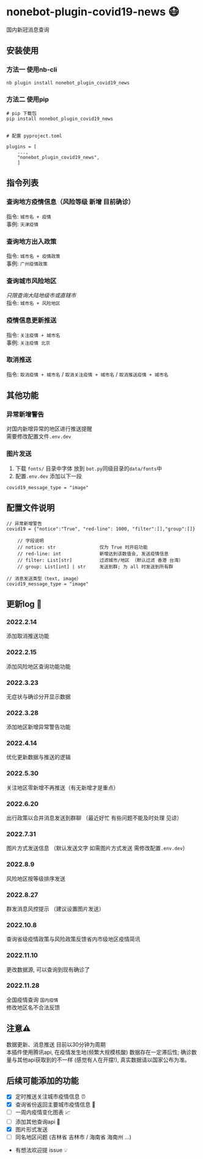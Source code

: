 # nonebot-plugin-covid19-news 😷
国内新冠消息查询

## 安装使用
### 方法一 使用nb-cli
```
nb plugin install nonebot_plugin_covid19_news
```

### 方法二 使用pip
```
# pip 下载包
pip install nonebot_plugin_covid19_news


# 配置 pyproject.toml

plugins = [
    ...,
    "nonebot_plugin_covid19_news",
    ]

```


## 指令列表

### 查询地方疫情信息（风险等级 新增 目前确诊） 
指令: `城市名 + 疫情`  
事例: `天津疫情` 


### 查询地方出入政策  
指令: `城市名 + 疫情政策`  
事例: `广州疫情政策`

### 查询城市风险地区
*只限查询大陆地级市或直辖市*  
指令: `城市名 + 风险地区` 


###  疫情信息更新推送 
指令: `关注疫情 + 城市名`  
事例: `关注疫情 北京`

### 取消推送
指令: `取消疫情 + 城市名` / `取消关注疫情 + 城市名` / `取消推送疫情 + 城市名`

## 其他功能

### 异常新增警告
对国内新增异常的地区进行推送提醒  
需要修改配置文件`.env.dev`

### 图片发送
1. 下载 `fonts/` 目录中字体 放到 `bot.py`同级目录的`data/fonts`中  
2. 配置`.env.dev`  添加以下一段
```
covid19_message_type = "image"
```



## 配置文件说明
```
// 异常新增警告
covid19 = {"notice":"True", "red-line": 1000, "filter":[],"group":[]}

    // 字段说明
    // notice: str                仅为 True 时开启功能
    // red-line: int              新增达到该数值会, 发送疫情信息
    // filter: List[str]          过滤城市/地区 （默认过滤 香港 台湾）
    // group: List[int] | str     发送到群; 为 all 时发送到所有群

// 消息发送类型（text, image）
covid19_message_type = "image"

```

## 更新log 📝
### 2022.2.14
添加取消推送功能

### 2022.2.15
添加风险地区查询功能功能

### 2022.3.23
无症状与确诊分开显示数据

### 2022.3.28
添加地区新增异常警告功能

### 2022.4.14
优化更新数据与推送的逻辑

### 2022.5.30
关注地区零新增不再推送（有无新增才是重点）

### 2022.6.20
出行政策以合并消息发送到群聊  （最近好忙 有些问题不能及时处理 见谅）

### 2022.7.31
图片方式发送信息 （默认发送文字 如需图片方式发送 需修改配置`.env.dev`）

### 2022.8.9
风险地区按等级排序发送

### 2022.8.27
群发消息风控提示 （建议设置图片发送）

### 2022.10.8
查询省级疫情政策与风险政策反馈省内市级地区疫情简讯

### 2022.11.10
更改数据源, 可以查询到现有确诊了

### 2022.11.28
全国疫情查询 `国内疫情`  
修改地区名不合法反馈

## 注意⚠️
数据更新、消息推送 目前以30分钟为周期  
本插件使用腾讯api, 在疫情发生地(频繁大规模核酸) 数据存在一定滞后性; 确诊数量与其他api获取到的不一样  (感觉有人在开摆!), 真实数据请以国家公布为准。
## 后续可能添加的功能
- [x] 定时推送关注城市疫情信息 ⏰
- [x] 查询省份返回主要城市疫情信息 📍
- [ ] 一周内疫情变化图表 📈
- [ ] 添加其他查询api 🔧
- [x] 图片形式发送
- [ ] 同名地区问题 (吉林省 吉林市 / 海南省 海南州 ...)
- 有想法欢迎提 issue 💡

